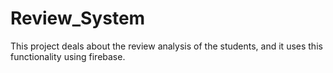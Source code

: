 # Review_System
This project deals about the review analysis of the students, and it uses this functionality using firebase.
